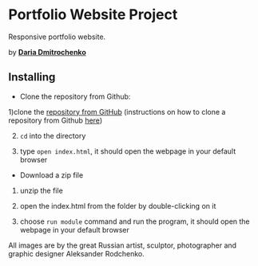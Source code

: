 # Portfolio Website Project
Responsive portfolio website.

by **[Daria Dmitrochenko](https://github.com/dariadmitrochenko)**
## Installing
* Clone the repository from Github:


 1)clone the [repository from GitHub](https://github.com/dariadmitrochenko/Project-2-Portfolio-Website.git) (instructions on how to clone a repository from Github [here](https://help.github.com/articles/cloning-a-repository/))

 2) `cd` into the directory

 3) type `open index.html`, it should open the webpage in your default browser
* Download a zip file

 1) unzip the file

 2) open the index.html from the folder by double-clicking on it

 3) choose `run module` command and run the program, it should open the webpage in your default browser
 
 All images are by the great Russian artist, sculptor, photographer and graphic designer Aleksander Rodchenko.  
